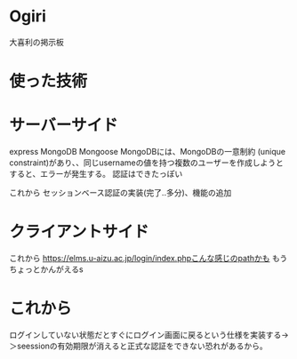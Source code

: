 # Ogiri


大喜利の掲示板

# 使った技術

# サーバーサイド
express MongoDB Mongoose
MongoDBには、MongoDBの一意制約 (unique constraint)があり、、同じusernameの値を持つ複数のユーザーを作成しようとすると、エラーが発生する。
認証はできたっぽい

これから
セッションベース認証の実装(完了..多分)、機能の追加

# クライアントサイド
これから
https://elms.u-aizu.ac.jp/login/index.phpこんな感じのpathかも
もうちょっとかんがえるs


# これから
ログインしていない状態だとすぐにログイン画面に戻るという仕様を実装する→＞seessionの有効期限が消えると正式な認証をできない恐れがあるから。





